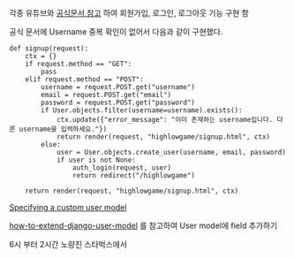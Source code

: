 각종 유튜브와
[공식문서 참고](https://docs.djangoproject.com/en/2.1/topics/auth/default/)
하여 회원가입, 로그인, 로그아웃 기능 구현 함

공식 문서에 Username 중복 확인이 없어서 다음과 같이 구현했다. 
```buildoutcfg
def signup(request):
    ctx = {}
    if request.method == "GET":
        pass
    elif request.method == "POST":
        username = request.POST.get("username")
        email = request.POST.get("email")
        password = request.POST.get("password")
        if User.objects.filter(username=username).exists():
            ctx.update({"error_message": "이미 존재하는 username입니다. 다른 username을 입력하세요."})
            return render(request, "highlowgame/signup.html", ctx)
        else:
            user = User.objects.create_user(username, email, password)
            if user is not None:
                auth_login(request, user)
                return redirect("/highlowgame")

    return render(request, "highlowgame/signup.html", ctx)
```


[Specifying a custom user model](https://docs.djangoproject.com/en/2.1/topics/auth/customizing/#specifying-a-custom-user-model)

[how-to-extend-django-user-model](https://simpleisbetterthancomplex.com/tutorial/2016/07/22/how-to-extend-django-user-model.html#onetoone)
를 참고하여 User model에 field 추가하기 



6시 부터 2시간 노량진 스타벅스에서